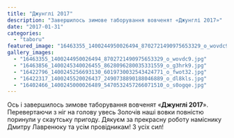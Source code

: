 ```yaml
---
title: "Джунглі 2017"
description: "Завершилось зимове таборування вовченят «Джунглі 2017»"
date: "2017-01-31"
categories:
  - "taboru"
featured_image: "16463355_1400244950026494_8702721490975653329_o_wovdc9.jpg"
gallery_images:
  - "16463355_1400244950026494_8702721490975653329_o_wovdc9.jpg"
  - "16463856_1400245340026455_8628096280035331559_o_g3hrk9.jpg"
  - "16422796_1400245256693130_6019730032543424771_o_fwot32.jpg"
  - "16422317_1400245520026437_2490738890188046889_o_dl8kls.jpg"
  - "16402466_1400245000026489_5470532457266071510_o_s0ogqe.jpg"
---
```


Ось і завершилось зимове таборування вовченят «**Джунглі 2017**». Перевертаючи з ніг на голову увесь Золочів наші вовки повністю поринули у скаутську пригоду. Дякуєм за прекрасну роботу наміснику Дмитру Лавренюку та усім провідникам! З усіх сил!
